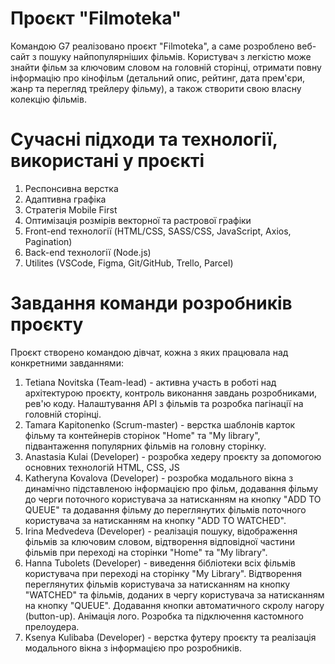# Проєкт "Filmoteka"

Командою G7 реалізовано проєкт "Filmoteka", а саме розроблено веб-сайт з пошуку найпопулярніших фільмів. Користувач з легкістю може знайти фільм за ключовим словом на головній сторінці, отримати повну інформацію про кінофільм (детальний опис, рейтинг, дата прем'єри, жанр та перегляд трейлеру фільму), а також створити свою власну колекцію фільмів.

# Сучасні підходи та технології, використані у проєкті

 1. Респонсивна верстка
 2. Адаптивна графіка
 3. Стратегія Mobile First
 4. Оптимізація розмірів векторної та растрової графіки
 5. Front-end технології (HTML/CSS, SASS/CSS, JavaScript, Axios, Pagination)
 6. Back-end технології (Node.js)
 7. Utilites (VSCode, Figma, Git/GitHub, Trello, Parcel)

# Завдання команди розробників проєкту

Проєкт створено командою дівчат, кожна з яких працювала над конкретними завданнями:

1. Tetiana Novitska (Team-lead) - активна участь в роботі над архітектурою проєкту, контроль виконання завдань розробниками, рев'ю коду. Налаштування API з фільмів та розробка пагінації на головній сторінці.      
2. Tamara Kapitonenko (Scrum-master) - верстка шаблонів карток фільму та контейнерів сторінок "Home" та "My library", підвантаження популярних фільмів на головну сторінку.
3. Anastasia Kulai (Developer) - розробка хедеру проєкту за допомогою основних технологій HTML, CSS, JS    
4. Katheryna Kovalova (Developer)  - розробка модального вікна з динамічно підставленою інформацією про фільм, додавання фільму до черги поточного користувача за натисканням на кнопку "ADD TO QUEUE" та додавання фільму до переглянутих фільмів поточного користувача за натисканням на кнопку "ADD TO WATCHED".  
5. Irina Medvedeva (Developer) - реалізація пошуку, відображення фільмів за ключовим словом, відтворення відповідної частини фільмів при переході на сторінки "Home" та "My library".         
6. Hanna Tubolets (Developer) - виведення бібліотеки всіх фільмів користувача при переході на сторінку "My Library". Відтворення переглянутих фільмів користувача за натисканням на кнопку "WATCHED" та фільмів, доданих в чергу користувача за натисканням на кнопку "QUEUE". Додавання кнопки автоматичного скролу нагору (button-up). Анімація лого. Розробка та підключення кастомного прелоудера.
7. Ksenya Kulibaba (Developer) - верстка футеру проєкту та реалізація модального вікна з інформацією про розробників.